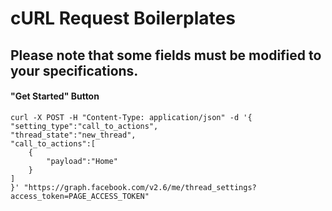 # cURL Request Boilerplates
## Please note that some fields must be modified to your specifications.

#### "Get Started" Button

    curl -X POST -H "Content-Type: application/json" -d '{
    "setting_type":"call_to_actions",
    "thread_state":"new_thread",
    "call_to_actions":[
        {
            "payload":"Home"
        }
    ]
    }' "https://graph.facebook.com/v2.6/me/thread_settings?access_token=PAGE_ACCESS_TOKEN"